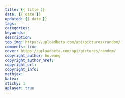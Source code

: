 ```yaml
---
title: {{ title }}
date: {{ date }}
updated: {{ date }}
tags: 
categories:
keywords:
description:
top_img: https://uploadbeta.com/api/pictures/random/
comments: true
cover: https://uploadbeta.com/api/pictures/random/
copyright_author: bo.wang
copyright_author_href: 
copyright_url:
copyright_info:
mathjax:
katex:
sticky: 1
aplayer: true
---
```

